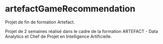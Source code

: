 # artefactGameRecommendation
Projet de fin de formation Artefact.

Projet de 2 semaines réalisé dans le cadre de la formation ARTEFACT - Data Analytics et Chef de Projet en Intelligence Artificielle.
